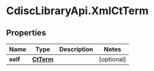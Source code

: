# CdiscLibraryApi.XmlCtTerm

## Properties

Name | Type | Description | Notes
------------ | ------------- | ------------- | -------------
**self** | [**CtTerm**](CtTerm.md) |  | [optional] 


